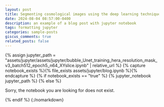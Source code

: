 ```yaml
---
layout: post
title: Segmenting cosmological images using the deep learning technique U-Net
date: 2024-08-04 08:57:00-0400
description: an example of a blog post with jupyter notebook
tags: formatting jupyter
categories: sample-posts
giscus_comments: true
related_posts: false
---
```


{% assign jupyter_path = "assets/jupyter/assets/jupyter/bubble_Unet_training_hera_resolution_mask_v3_batch512_epoch5_n64_XYslice.ipynb" | relative_url %}
{% capture notebook_exists %}{% file_exists assets/jupyter/blog.ipynb %}{% endcapture %}
{% if notebook_exists == "true" %}
{% jupyter_notebook jupyter_path %}
{% else %}

<p>Sorry, the notebook you are looking for does not exist.</p>
{% endif %}
{:/nomarkdown}
